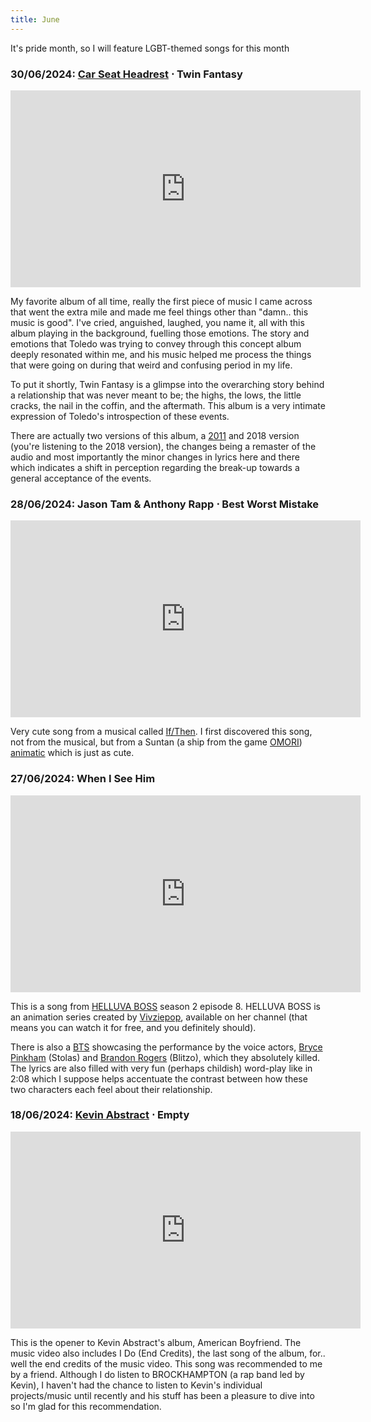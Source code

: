 ```yaml
---
title: June
---
```


It's pride month, so I will feature LGBT-themed songs for this month

### **30/06/2024**: [Car Seat Headrest](https://carseatheadrest.com) ⋅ Twin Fantasy
<iframe src="https://www.youtube.com/embed/videoseries?list=PLUkpIIjyrx_snVKZyBGd8HKPEp2Hhvluu" width="560" height="315" title="A YouTube video" frameborder="0" allowfullscreen></iframe>

My favorite album of all time, really the first piece of music I came across that went the extra mile and made me feel things other than "damn.. this music is good". I've cried, anguished, laughed, you name it, all with this album playing in the background, fuelling those emotions. The story and emotions that Toledo was trying to convey through this concept album deeply resonated within me, and his music helped me process the things that were going on during that weird and confusing period in my life. 

To put it shortly, Twin Fantasy is a glimpse into the overarching story behind a relationship that was never meant to be; the highs, the lows, the little cracks, the nail in the coffin, and the aftermath. This album is a very intimate expression of Toledo's introspection of these events. 

There are actually two versions of this album, a [2011]() and 2018 version (you're listening to the 2018 version), the changes being a remaster of the audio and most importantly the minor changes in lyrics here and there which indicates a shift in perception regarding the break-up towards a general acceptance of the events.

### **28/06/2024**: Jason Tam & Anthony Rapp ⋅ Best Worst Mistake
<iframe src="https://www.youtube.com/embed/r53hsqbz9jE" width="560" height="315" title="A YouTube video" frameborder="0" allowfullscreen></iframe>

Very cute song from a musical called [If/Then](https://en.wikipedia.org/wiki/If/Then). I first discovered this song, not from the musical, but from a Suntan (a ship from the game [OMORI](https://en.wikipedia.org/wiki/Omori_(video_game))) [animatic](https://www.youtube.com/watch?v=JbUhlypTlVs) which is just as cute.

### **27/06/2024**: When I See Him
<iframe src="https://www.youtube.com/embed/VUOvuKW2O_I" width="560" height="315" title="A YouTube video" frameborder="0" allowfullscreen></iframe>

This is a song from [HELLUVA BOSS](https://en.wikipedia.org/wiki/Helluva_Boss) season 2 episode 8. HELLUVA BOSS is an animation series created by [Vivziepop](https://www.youtube.com/SpindleHorse), available on her channel (that means you can watch it for free, and you definitely should). 

There is also a [BTS](https://www.youtube.com/watch?v=yXJRpH7t3_c) showcasing the performance by the voice actors, [Bryce Pinkham](https://en.wikipedia.org/wiki/Bryce_Pinkham) (Stolas) and [Brandon Rogers](https://en.wikipedia.org/wiki/Brandon_Rogers_(YouTuber)) (Blitzo), which they absolutely killed. The lyrics are also filled with very fun (perhaps childish) word-play like in 2:08 which I suppose helps accentuate the contrast between how these two characters each feel about their relationship.

### **18/06/2024**: [Kevin Abstract](https://www.kevinabstract.co) ⋅ Empty
<iframe src="https://www.youtube.com/embed/1RSQaVG7_QI" width="560" height="315" title="A YouTube video" frameborder="0" allowfullscreen></iframe>

This is the opener to Kevin Abstract's album, American Boyfriend. The music video also includes I Do (End Credits), the last song of the album, for.. well the end credits of the music video. This song was recommended to me by a friend. Although I do listen to BROCKHAMPTON (a rap band led by Kevin), I haven't had the chance to listen to Kevin's individual projects/music until recently and his stuff has been a pleasure to dive into so I'm glad for this recommendation.